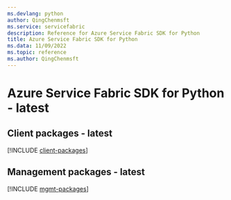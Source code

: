 ```yaml
---
ms.devlang: python
author: QingChenmsft
ms.service: servicefabric
description: Reference for Azure Service Fabric SDK for Python
title: Azure Service Fabric SDK for Python
ms.data: 11/09/2022
ms.topic: reference
ms.author: QingChenmsft
---
```

# Azure Service Fabric SDK for Python - latest

## Client packages - latest
[!INCLUDE [client-packages](service-fabric-client-index.md)]
## Management packages - latest
[!INCLUDE [mgmt-packages](service-fabric-mgmt-index.md)]